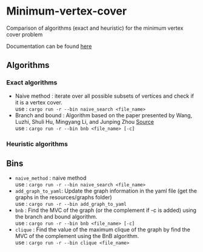 # Minimum-vertex-cover
Comparison of algorithms (exact and heuristic) for the minimum vertex cover problem

Documentation can be found [here](https://licornerose765.github.io/Minimum-vertex-cover/)

## Algorithms
### Exact algorithms
* Naive method : iterate over all possible subsets of vertices and check if it is a vertex cover.  
use : `cargo run -r --bin naive_search <file_name>`
* Branch and bound : Algorithm based on the paper presented by Wang, Luzhi, Shuli Hu, Mingyang Li, and Junping Zhou 
[Source](https://doi.org/10.3390/math7070603)  
use : `cargo run -r --bin bnb <file_name> [-c]`

### Heuristic algorithms


## Bins 
* `naive_method` : naive method  
use : `cargo run -r --bin naive_search <file_name>`
* `add_graph_to_yaml`: Update the graph information in the yaml file (get the graphs in the resources/graphs folder)  
use : `cargo run -r --bin add_graph_to_yaml`
* `bnb` : Find the MVC of the graph (or the complement if -c is added) using the branch and bound algorithm.  
use : `cargo run -r --bin bnb <file_name> [-c]`
* `clique` : Find the value of the maximum clique of the graph by find the MVC of the complement using the BnB algorithm.  
use : `cargo run -r --bin clique <file_name>`